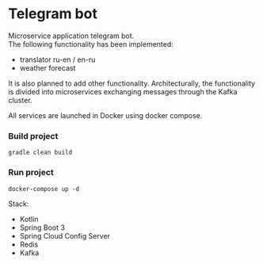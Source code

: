 # Telegram bot
Microservice application telegram bot.    
The following functionality has been implemented: 
- translator ru-en / en-ru   
- weather forecast

It is also planned to add other functionality. Architecturally, the functionality is divided into microservices exchanging messages through the Kafka cluster.

All services are launched in Docker using docker compose.


### Build project
```
gradle clean build
``` 

### Run project
```
docker-compose up -d
``` 

Stack:

- Kotlin
- Spring Boot 3
- Spring Cloud Config Server
- Redis
- Kafka
